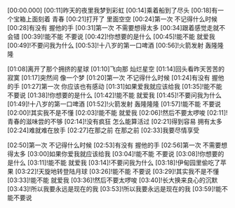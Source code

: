 [00:00.000]
[00:11]昨天的夜里我梦到彩虹
[00:14]乘着船到了尽头
[00:18]有一个宝箱上面刻着 青春
[00:21]打开了 里面空空
[00:24]第一次 不记得什么时候
[00:28]有没有 握他的手
[00:31]第一次 不需要想得太多
[00:34]跟着感觉走就不会错
[00:39]!能不能 不要说
[00:42]!你想要的是什么
[00:45]!能不能 就爱我
[00:49]!不要问我为什么
[00:53]!十八岁的第一口啤酒
[00:56]!火箭发射 轰隆隆隆

[01:08]离开了那个拥挤的星球
[01:10]飞向那 灿烂星空
[01:14]回头看昨天苦苦的寂寞
[01:17]突然间 像一个梦
[01:20]第一次 不记得什么时候
[01:24]有没有 握他的手
[01:27]第一次 你应该也有感动
[01:31]如果爱我就应该给我
[01:35]!能不能 不要说
[01:38]!你想要的是什么
[01:42]!能不能 就爱我
[01:45]!不要问我为什么
[01:49]!十八岁的第一口啤酒
[01:52]!火箭发射 轰隆隆隆
[01:57]!能不能 不要说
[02:00]!其实我不是不懂
[02:03]!能不能 就爱我
[02:06]!然后不要太啰唆
[02:11]!青春的滋味尝的不够
[02:14]!没有疯狂 怎么能算活过
[02:21]得到容易 拥有太多
[02:24]难就难在放手
[02:27]在那之前 在那之前
[02:33]我要尽情享受

[02:50]第一次 不记得什么时候
[02:53]有没有 握他的手
[02:56]第一次 不需要想得太多
[03:00]如果你爱我就应该给我
[03:04]!能不能 不要说
[03:08]!你想要的是什么
[03:11]!能不能 就爱我
[03:14]!不要问我为什么
[03:18]!伊甸园里偷吃了苹果
[03:22]!天旋地转登陆月球
[03:26]!能不能 不要说
[03:29]!其实我不是不懂
[03:33]!能不能 就爱我
[03:36]!然后不要太啰唆
[03:40]!长大换来良心的沉默
[03:43]!所以我要永远是现在的我
[03:53]!所以我要永远是现在的我
[03:59]!能不能不要说